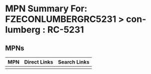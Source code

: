 



# MPN Summary For: FZECONLUMBERGRC5231 > con-lumberg : RC-5231

## MPNs
  

|MPN|Direct Links|Search Links|
| :--- | :--- | :--- |
||||
